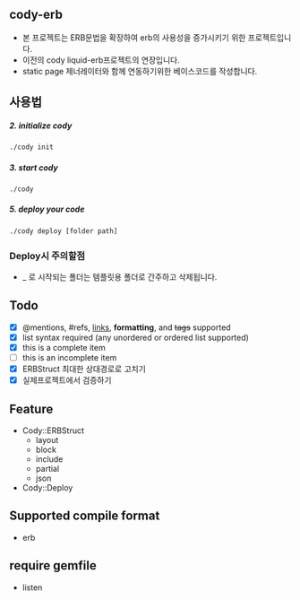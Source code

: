 ## cody-erb
  - 본 프로젝트는 ERB문법을 확장하여 erb의 사용성을 증가시키기 위한 프로젝트입니다.
  - 이전의 cody liquid-erb프로젝트의 연장입니다.
  - static page 제너레이터와 함께 연동하기위한 베이스코드를 작성합니다.

## 사용법

##### 2. initialize cody
```sh
./cody init
```

##### 3. start cody
```sh
./cody
```

##### 5. deploy your code
```sh
./cody deploy [folder path]
```

### Deploy시 주의할점
  - _ 로 시작되는 폴더는 템플릿용 폴더로 간주하고 삭제됩니다.

## Todo
- [x] @mentions, #refs, [links](), **formatting**, and <del>tags</del> supported
- [x] list syntax required (any unordered or ordered list supported)
- [x] this is a complete item
- [ ] this is an incomplete item
 - [x] ERBStruct 최대한 상대경로로 고치기
 - [x] 실제프로젝트에서 검증하기

## Feature
  - Cody::ERBStruct
    - layout
    - block
    - include
    - partial
    - json
  - Cody::Deploy

## Supported compile format
  - erb

## require gemfile
  - listen